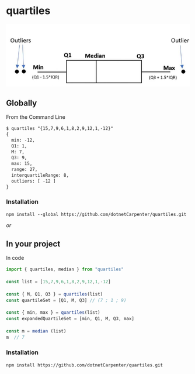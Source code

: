 quartiles
=========

![Image of boxplot with outliers, min, Q1, Median, Q3, Max, interquartile range and range.](boxplot.jpg)

## Globally

From the Command Line

```
$ quartiles "{15,7,9,6,1,8,2,9,12,1,-12}"
{
  min: -12,
  Q1: 1,
  M: 7,
  Q3: 9,
  max: 15,
  range: 27,
  interquartileRange: 8,
  outliers: [ -12 ]
}
```

### Installation

```
npm install --global https://github.com/dotnetCarpenter/quartiles.git
```

_or_

## In your project

In code

```js
import { quartiles, median } from "quartiles"

const list = [15,7,9,6,1,8,2,9,12,1,-12]

const { M, Q1, Q3 } = quartiles(list)
const quartileSet = [Q1, M, Q3] // (7 ; 1 ; 9)

const { min, max } = quartiles(list)
const expandedQuartileSet = [min, Q1, M, Q3, max]

const m = median (list)
m  // 7
```

### Installation

```
npm install https://github.com/dotnetCarpenter/quartiles.git
```
